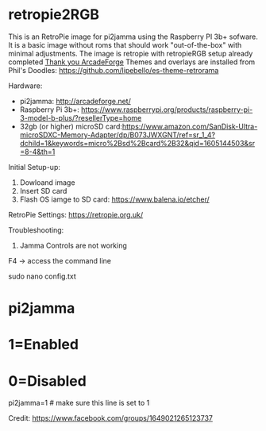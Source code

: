 # retropie2RGB

This is an RetroPie image for pi2jamma using the Raspberry PI 3b+ sofware.  It is a basic image without roms that should work "out-of-the-box" with minimal adjustments.  The image is retropie with retropieRGB setup already completed [Thank you ArcadeForge](https://github.com/arcadeforge/RetroPieRGB)
Themes and overlays are installed from Phil's Doodles:  https://github.com/lipebello/es-theme-retrorama

Hardware:
- pi2jamma:  http://arcadeforge.net/
- Raspberry Pi 3b+:  https://www.raspberrypi.org/products/raspberry-pi-3-model-b-plus/?resellerType=home
- 32gb (or higher) microSD card:https://www.amazon.com/SanDisk-Ultra-microSDXC-Memory-Adapter/dp/B073JWXGNT/ref=sr_1_4?dchild=1&keywords=micro%2Bsd%2Bcard%2B32&qid=1605144503&sr=8-4&th=1

Initial Setup-up:
1. Dowloand image
2. Insert SD card
3. Flash OS iamge to SD card:  https://www.balena.io/etcher/

RetroPie Settings:
https://retropie.org.uk/

Troubleshooting:

1.  Jamma Controls are not working

F4 -> access the command line

sudo nano config.txt

# pi2jamma
# 1=Enabled
# 0=Disabled
pi2jamma=1   # make sure this line is set to 1


Credit:  https://www.facebook.com/groups/1649021265123737
